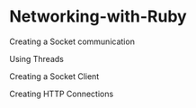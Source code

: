# Networking-with-Ruby
Creating a Socket communication

Using Threads

Creating a Socket Client

Creating HTTP Connections
